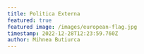 ```yaml
---
title: Politica Externa
featured: true
featured image: /images/european-flag.jpg
timestamp: 2022-12-28T12:23:59.760Z
author: Mihnea Butiurca
---
```

